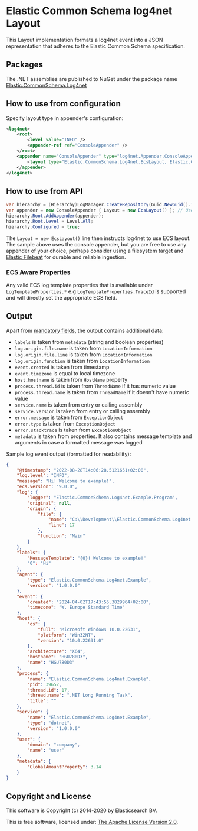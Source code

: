 # Elastic Common Schema log4net Layout

This Layout implementation formats a log4net event into a JSON representation that adheres to the Elastic Common Schema specification.

## Packages

The .NET assemblies are published to NuGet under the package name [Elastic.CommonSchema.Log4net](http://nuget.org/packages/Elastic.CommonSchema.Log4net)

## How to use from configuration

Specify layout type in appender's configuration:

```xml
<log4net>
    <root>
        <level value="INFO" />
        <appender-ref ref="ConsoleAppender" />
    </root>
    <appender name="ConsoleAppender" type="log4net.Appender.ConsoleAppender">
        <layout type="Elastic.CommonSchema.Log4net.EcsLayout, Elastic.CommonSchema.Log4net" />
    </appender>
</log4net>
```

## How to use from API

```csharp
var hierarchy = (Hierarchy)LogManager.CreateRepository(Guid.NewGuid().ToString());
var appender = new ConsoleAppender { Layout = new EcsLayout() }; // Use the ECS layout.
hierarchy.Root.AddAppender(appender);
hierarchy.Root.Level = Level.All;
hierarchy.Configured = true;
```

The `Layout = new EcsLayout()` line then instructs log4net to use ECS layout.
The sample above uses the console appender, but you are free to use any appender of your choice, perhaps consider using a
filesystem target and [Elastic Filebeat](https://www.elastic.co/downloads/beats/filebeat) for durable and reliable ingestion.

### ECS Aware Properties

Any valid ECS log template properties that is available under `LogTemplateProperties.*` e.g `LogTemplateProperties.TraceId`
is supported and will directly set the appropriate ECS field.

## Output

Apart from [mandatory fields](https://www.elastic.co/guide/en/ecs/current/ecs-guidelines.html#_general_guidelines), the output contains additional data:

- `labels` is taken from `metadata` (string and boolean properties)
- `log.origin.file.name` is taken from `LocationInformation`
- `log.origin.file.line` is taken from `LocationInformation`
- `log.origin.function` is taken from `LocationInformation`
- `event.created` is taken from timestamp
- `event.timezone` is equal to local timezone
- `host.hostname` is taken from `HostName` property
- `process.thread.id` is taken from `ThreadName` if it has numeric value
- `process.thread.name` is taken from `ThreadName` if it doesn't have numeric value
- `service.name` is taken from entry or calling assembly
- `service.version` is taken from entry or calling assembly
- `error.message` is taken from `ExceptionObject`
- `error.type` is taken from `ExceptionObject`
- `error.stacktrace` is taken from `ExceptionObject`
- `metadata` is taken from properties. It also contains message template and arguments in case a formatted message was logged

Sample log event output (formatted for readability):

```json
{
    "@timestamp": "2022-08-28T14:06:28.5121651+02:00",
    "log.level": "INFO",
    "message": "Hi! Welcome to example!",
    "ecs.version": "9.0.0",
    "log": {
        "logger": "Elastic.CommonSchema.Log4net.Example.Program",
        "original": null,
        "origin": {
            "file": {
                "name": "C:\\Development\\Elastic.CommonSchema.Log4net.Example\\Program.cs",
                "line": 17
            },
            "function": "Main"
        }
    },
    "labels": {
        "MessageTemplate": "{0}! Welcome to example!"
        "0": "Hi"
    },
    "agent": {
        "type": "Elastic.CommonSchema.Log4net.Example",
        "version": "1.0.0.0"
    },
    "event": {
        "created": "2024-04-02T17:43:55.3829964+02:00",
        "timezone": "W. Europe Standard Time"
    },
    "host": {
        "os": {
            "full": "Microsoft Windows 10.0.22631",
            "platform": "Win32NT",
            "version": "10.0.22631.0"
        },
        "architecture": "X64",
        "hostname": "HGU780D3",
        "name": "HGU780D3"
    },
    "process": {
        "name": "Elastic.CommonSchema.Log4net.Example",
        "pid": 39652,
        "thread.id": 17,
        "thread.name": ".NET Long Running Task",
        "title": ""
    },
    "service": {
        "name": "Elastic.CommonSchema.Log4net.Example",
        "type": "dotnet",
        "version": "1.0.0.0"
    },
    "user": {
        "domain": "company",
        "name": "user"
    },
    "metadata": {
        "GlobalAmountProperty": 3.14
    }
}
```

## Copyright and License

This software is Copyright (c) 2014-2020 by Elasticsearch BV.

This is free software, licensed under: [The Apache License Version 2.0](https://github.com/elastic/ecs-dotnet/blob/main/license.txt).
